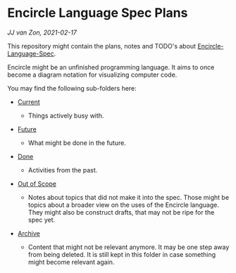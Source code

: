 Encircle Language Spec Plans
============================

*JJ van Zon, 2021-02-17*

This repository might contain the plans, notes and TODO's about [Encircle-Language-Spec](https://github.com/jjvanzon/Encircle-Language-Spec).

Encircle might be an unfinished programming language. It aims to once become a diagram notation for visualizing computer code.

You may find the following sub-folders here:

- [Current](current)
    
    - Things actively busy with.

- [Future](future)

    - What might be done in the future.

- [Done](done)

    - Activities from the past.

- [Out of Scope](out-of-scope)
    
    - Notes about topics that did not make it into the spec. Those might be topics about a broader view on the uses of the Encircle language. They might also be construct drafts, that may not be ripe for the spec yet.

- [Archive](archive)

    - Content that might not be relevant anymore. It may be one step away from being deleted. It is still kept in this folder in case something might become relevant again.